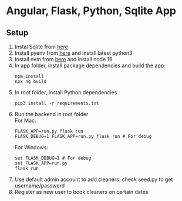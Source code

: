 # Angular, Flask, Python, Sqlite App

## Setup
1. Instal Sqlite from [here](https://www.sqlite.org/download.html)
2. Install pyenv from [here](https://github.com/pyenv/pyenv) and install latest python3
3. Install nvm from [here](https://nodejs.org/en/download/package-manager/#nvm) and install node 16
4. In app folder, install package dependencies and build the app:
   ```
   npm install
   npx ng build
   ```
5. In root folder, install Python dependencies
   ```
   pip3 install -r requirements.txt
   ```
6. Run the backend in root folder<br>
   For Mac:
   ```
   FLASK_APP=run.py flask run
   FLASK_DEBUG=1 FLASK_APP=run.py flask run # For debug
   ```
   For Windows:
   ```
   set FLASK_DEBUG=1 # For debug
   set FLASK_APP=run.py
   flask run
   ```
7. Use default admin account to add cleaners: check seed.py to get username/password
8. Register as new user to book cleaners on certain dates